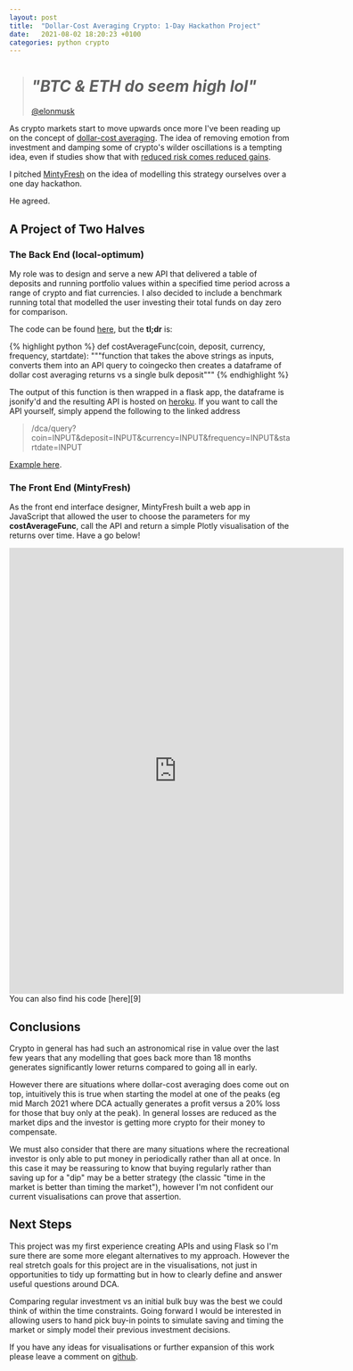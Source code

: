 ```yaml
---
layout: post
title:  "Dollar-Cost Averaging Crypto: 1-Day Hackathon Project"
date:   2021-08-02 18:20:23 +0100
categories: python crypto
---
```


># *"BTC & ETH do seem high lol"*
> [@elonmusk][1]

As crypto markets start to move upwards once more I've been reading up on the concept of [dollar-cost averaging][4]. The idea of removing emotion from investment and damping some of crypto's wilder oscillations is a tempting idea, even if studies show that with [reduced risk comes reduced gains][3].

I pitched [MintyFresh][2] on the idea of modelling this strategy ourselves over a one day hackathon. 

He agreed.

## A Project of Two Halves
### The Back End (local-optimum)

My role was to design and serve a new API that delivered a table of deposits and running portfolio values within a specified time period across a range of crypto and fiat currencies. I also decided to include a benchmark running total that modelled the user investing their total funds on day zero for comparison.

The code can be found [here][6], but the **tl;dr** is:

{% highlight python %}
def costAverageFunc(coin, deposit, currency, frequency, startdate):
    """function that takes the above strings as inputs, converts them into an API query to coingecko
    then creates a dataframe of dollar cost averaging returns vs a single bulk deposit"""
{% endhighlight %}

The output of this function is then wrapped in a flask app, the dataframe is jsonify'd and the resulting API is hosted on [heroku][7]. If you want to call the API yourself, simply append the following to the linked address 

>/dca/query?coin=INPUT&deposit=INPUT&currency=INPUT&frequency=INPUT&startdate=INPUT

[Example here][8].
### The Front End (MintyFresh)

As the front end interface designer, MintyFresh built a web app in JavaScript that allowed the user to choose the parameters for my **costAverageFunc**, call the API and return a simple Plotly visualisation of the returns over time. Have a go below!

<iframe src="https://mintyfresh.me/dca-crypto/" width="600" height="800" style="border: none;"></iframe>
<br/>
You can also find his code [here][9]

## Conclusions

Crypto in general has had such an astronomical rise in value over the last few years that any modelling that goes back more than 18 months generates significantly lower returns compared to going all in early. 

However there are situations where dollar-cost averaging does come out on top, intuitively this is true when starting the model at one of the peaks (eg mid March 2021 where DCA actually generates a profit versus a 20% loss for those that buy only at the peak). In general losses are reduced as the market dips and the investor is getting more crypto for their money to compensate.

We must also consider that there are many situations where the recreational investor is only able to put money in periodically rather than all at once. In this case it may be reassuring to know that buying regularly rather than saving up for a "dip" may be a better strategy (the classic "time in the market is better than timing the market"), however I'm not confident our current visualisations can prove that assertion.

## Next Steps

This project was my first experience creating APIs and using Flask so I'm sure there are some more elegant alternatives to my approach. However the real stretch goals for this project are in the visualisations, not just in opportunities to tidy up formatting but in how to clearly define and answer useful questions around DCA. 

Comparing regular investment vs an initial bulk buy was the best we could think of within the time constraints. Going forward I would be interested in allowing users to hand pick buy-in points to simulate saving and timing the market or simply model their previous investment decisions.

If you have any ideas for visualisations or further expansion of this work please leave a comment on [github][6].



[1]: https://twitter.com/elonmusk/status/1363021091086561285
[2]: https://mintyfresh.me/
[3]: https://www.cnbc.com/2021/08/12/which-investment-strategy-is-better-lump-sum-or-dollar-cost-averaging.html
[4]: https://www.vanguardinvestor.co.uk/articles/latest-thoughts/how-it-works/what-is-pound-cost-averaging
[5]: https://www.coingecko.com/en/api
[6]: https://github.com/local-optimum/dollar-cost-avg-widget
[7]: https://dca-crypto.herokuapp.com/
[8]: https://dca-crypto.herokuapp.com/dca/query?coin=bitcoin&deposit=100&currency=usd&frequency=1&startdate=2021-01-05
[9]: https://github.com/MintyFresh-2/dca-crypto